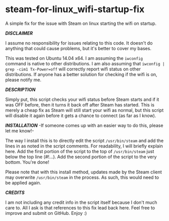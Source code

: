 # steam-for-linux_wifi-startup-fix
A simple fix for the issue with Steam on linux starting the wifi on startup.

***DISCLAIMER***


I assume no responsibility for issues relating to this code. It doesn't do anything that could cause problems, but it's better to cover my bases.

This was tested on Ubuntu 14.04 x64. I am assuming the <code>iwconfig</code> command is native to other distributions. I am also assuming that <code>iwconfig | grep -cim1 Tx-Power=off</code> will correctly report wifi status on other distributions. If anyone has a better solution for checking if the wifi is on, please notify me.

***DESCRIPTION***


Simply put, this script checks your wifi status before Steam starts and if it was OFF before, then it turns it back off after Steam has started. This is merely a cheap fix as Steam will still start your wifi as normal, but this script will disable it again before it gets a chance to connect (as far as I know).

***INSTALLATION***
-If someone comes up with an easier way to do this, please let me know!-


The way I install this is to directly edit the script <code>/usr/bin/steam</code> and add the lines in as noted in the script comments. For readability, I will briefly explain here. Add the first portion of the script to the top of <code>/usr/bin/steam</code> just below the top line (#!...). Add the second portion of the script to the very bottom. You're done!

Please note that with this install method, updates made by the Steam client may overwrite <code>/usr/bin/steam</code> in the process. As such, this would need to be applied again.

***CREDITS***


I am not including any credit info in the script itself because I don't much care to. All I ask is that references to this fix lead back here. Feel free to improve and submit on GitHub. Enjoy :)
